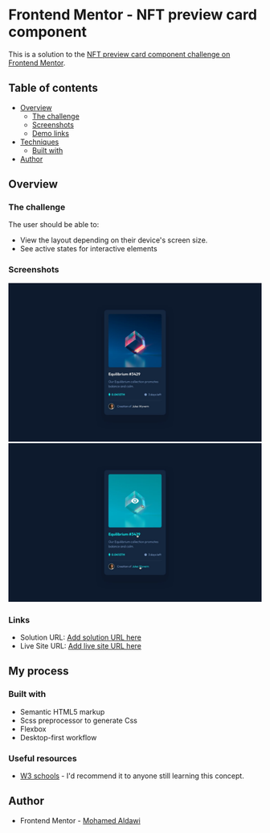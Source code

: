 # Frontend Mentor - NFT preview card component

This is a solution to the [NFT preview card component challenge on Frontend Mentor](https://www.frontendmentor.io/challenges/nft-preview-card-component-SbdUL_w0U).

## Table of contents

- [Overview](#overview)
  - [The challenge](#the-challenge)
  - [Screenshots](#screenshots)
  - [Demo links](#links)
- [Techniques](#my-process)
  - [Built with](#built-with)
- [Author](#author)


## Overview

### The challenge

The user should be able to:

- View the layout depending on their device's screen size.
- See active states for interactive elements

### Screenshots

![](./design/desktop-design.jpg)   ![](./design/active-states.jpg) 

### Links

- Solution URL: [Add solution URL here](https://github.com/MohamedAldawi/NFT-preview-card-component)
- Live Site URL: [Add live site URL here](https://aldawi-web-frontend-mentor-card.netlify.app/)

## My process

### Built with

- Semantic HTML5 markup
- Scss preprocessor to generate Css
- Flexbox
- Desktop-first workflow

### Useful resources

- [W3 schools](https://www.w3schools.com/) - I'd recommend it to anyone still learning this concept.

## Author

- Frontend Mentor - [Mohamed Aldawi](https://aldawi-web-frontend-mentor-card.netlify.app/)

